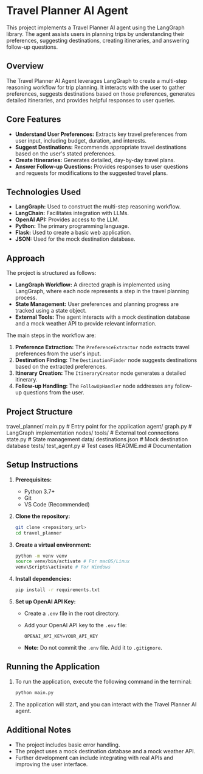 # Travel Planner AI Agent

This project implements a Travel Planner AI agent using the LangGraph library. The agent assists users in planning trips by understanding their preferences, suggesting destinations, creating itineraries, and answering follow-up questions. 

## Overview

The Travel Planner AI Agent leverages LangGraph to create a multi-step reasoning workflow for trip planning. It interacts with the user to gather preferences, suggests destinations based on those preferences, generates detailed itineraries, and provides helpful responses to user queries.

## Core Features

* **Understand User Preferences:** Extracts key travel preferences from user input, including budget, duration, and interests.
* **Suggest Destinations:** Recommends appropriate travel destinations based on the user's stated preferences. 
* **Create Itineraries:** Generates detailed, day-by-day travel plans. 
* **Answer Follow-up Questions:** Provides responses to user questions and requests for modifications to the suggested travel plans. 

## Technologies Used

* **LangGraph:** Used to construct the multi-step reasoning workflow. 
* **LangChain:** Facilitates integration with LLMs. 
* **OpenAI API:** Provides access to the LLM. 
* **Python:** The primary programming language. 
* **Flask:** Used to create a basic web application. 
* **JSON:** Used for the mock destination database. 

## Approach

The project is structured as follows:

* **LangGraph Workflow:** A directed graph is implemented using LangGraph, where each node represents a step in the travel planning process. 
* **State Management:** User preferences and planning progress are tracked using a state object. 
* **External Tools:** The agent interacts with a mock destination database and a mock weather API to provide relevant information.  

The main steps in the workflow are:

1.  **Preference Extraction:** The `PreferenceExtractor` node extracts travel preferences from the user's input. 
2.  **Destination Finding:** The `DestinationFinder` node suggests destinations based on the extracted preferences. 
3.  **Itinerary Creation:** The `ItineraryCreator` node generates a detailed itinerary. 
4.  **Follow-up Handling:** The `FollowUpHandler` node addresses any follow-up questions from the user. 

## Project Structure

travel_planner/
main.py         # Entry point for the application
agent/
graph.py      # LangGraph implementation
nodes/
tools/   # External tool connections
state.py      # State management
data/
destinations.json  # Mock destination database
tests/
test_agent.py   # Test cases
README.md       # Documentation


## Setup Instructions

1.  **Prerequisites:**

    * Python 3.7+
    * Git
    * VS Code (Recommended)

2.  **Clone the repository:**

    ```bash
    git clone <repository_url>
    cd travel_planner
    ```

3.  **Create a virtual environment:**

    ```bash
    python -m venv venv
    source venv/bin/activate # For macOS/Linux
    venv\Scripts\activate # For Windows
    ```

4.  **Install dependencies:**

    ```bash
    pip install -r requirements.txt
    ```

5.  **Set up OpenAI API Key:**

    * Create a `.env` file in the root directory.
    * Add your OpenAI API key to the `.env` file:

        ```
        OPENAI_API_KEY=YOUR_API_KEY
        ```

    * **Note:** Do not commit the `.env` file. Add it to `.gitignore`.

## Running the Application

1.  To run the application, execute the following command in the terminal:

    ```bash
    python main.py
    ```

2.  The application will start, and you can interact with the Travel Planner AI agent.

## Additional Notes

* The project includes basic error handling.
* The project uses a mock destination database and a mock weather API.
* Further development can include integrating with real APIs and improving the user interface.
